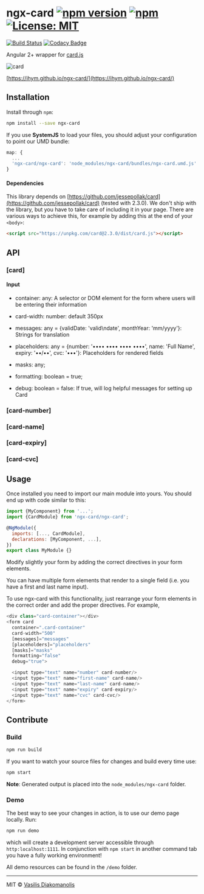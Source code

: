 # ngx-card [![npm version](https://badge.fury.io/js/ngx-card.svg)](https://www.npmjs.com/package/ngx-card)  [![npm](https://img.shields.io/npm/dm/ngx-card.svg?maxAge=2592000)](https://www.npmjs.com/package/ngx-card) [![License: MIT](https://img.shields.io/badge/License-MIT-brightgreen.svg)](https://opensource.org/licenses/MIT)

[![Build Status](https://travis-ci.org/ihym/ngx-card.svg?branch=master)](https://travis-ci.org/ihym/ngx-card)
[![Codacy Badge](https://api.codacy.com/project/badge/Grade/6ff9f19109dc4c9ba18eb8cd893d67d7)](https://www.codacy.com/app/ihym/ngx-card?utm_source=github.com&amp;utm_medium=referral&amp;utm_content=ihym/ngx-card&amp;utm_campaign=Badge_Grade)

Angular 2+ wrapper for [card.js](https://github.com/jessepollak/card) 

![card](http://i.imgur.com/qG3TenO.gif) 
 
 
[https://ihym.github.io/ngx-card/](https://ihym.github.io/ngx-card/) 


## Installation

Install through `npm`:

```bash
npm install --save ngx-card
```

If you use **SystemJS** to load your files, you should adjust your configuration to point our UMD bundle:

```javascript
map: {
  ...
  'ngx-card/ngx-card': 'node_modules/ngx-card/bundles/ngx-card.umd.js'
}
```

#### Dependencies
This library depends on [https://github.com/jessepollak/card](https://github.com/jessepollak/card) (tested with 2.3.0).
We don't ship with the library, but you have to take care of including it in your page. There are various ways to achieve this, for example by adding this at the end of your `<body>`:

```html
<script src="https://unpkg.com/card@2.3.0/dist/card.js"></script>
```


## API
### [card]
#### Input

* container: any: A selector or DOM element for the form where users will be entering their information

* card-width: number: default 350px

* messages: any = {validDate: 'valid\ndate', monthYear: 'mm/yyyy'}: Strings for translation

* placeholders: any = {number: '•••• •••• •••• ••••', name: 'Full Name', expiry: '••/••', cvc: '•••'}: Placeholders for rendered fields

* masks: any;

* formatting: boolean = true;

* debug: boolean = false: If true, will log helpful messages for setting up Card

###  [card-number]
###  [card-name]
###  [card-expiry]
###  [card-cvc]


## Usage
Once installed you need to import our main module into yours. You should end up with code similar to this:

```javascript
import {MyComponent} from '...';
import {CardModule} from 'ngx-card/ngx-card';

@NgModule({
  imports: [..., CardModule],
  declarations: [MyComponent, ...],
})
export class MyModule {}
```


Modify slightly your form by adding the correct directives in your form elements.

You can have multiple form elements that render to a single field (i.e. you have a first and last name input).

To use ngx-card with this functionality, just rearrange your form elements in the correct order and add the proper directives. For example,
```javascript
<div class="card-container"></div>
<form card
  container=".card-container"
  card-width="500"
  [messages]="messages"
  [placeholders]="placeholders"
  [masks]="masks"
  formatting="false"
  debug="true">

  <input type="text" name="number" card-number/>
  <input type="text" name="first-name" card-name/>
  <input type="text" name="last-name" card-name/>
  <input type="text" name="expiry" card-expiry/>
  <input type="text" name="cvc" card-cvc/>
</form>
```


## Contribute
### Build

```bash
npm run build
```

If you want to watch your source files for changes and build every time use:
```bash
npm start
```

**Note**: Generated output is placed into the `node_modules/ngx-card` folder.


### Demo

The best way to see your changes in action, is to use our demo page locally. Run:
```bash
npm run demo
```
which will create a development server accessible through `http:localhost:1111`.
In conjunction with `npm start` in another command tab you have a fully working environment!

All demo resources can be found in the `/demo` folder.


***
MIT © [Vasilis Diakomanolis](https://github.com/ihym)

